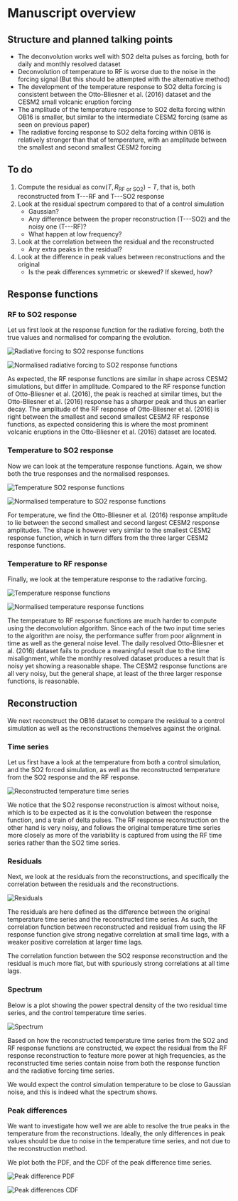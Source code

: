 # Manuscript overview

## Structure and planned talking points

- The deconvolution works well with SO2 delta pulses as forcing, both for daily and
  monthly resolved dataset
- Deconvolution of temperature to RF is worse due to the noise in the forcing signal
  (But this should be attempted with the alternative method)
- The development of the temperature response to SO2 delta forcing is consistent between
  the Otto-Bliesner et al. (2016) dataset and the CESM2 small volcanic eruption forcing
- The amplitude of the temperature response to SO2 delta forcing within OB16 is smaller,
  but similar to the intermediate CESM2 forcing (same as seen on previous paper)
- The radiative forcing response to SO2 delta forcing within OB16 is relatively stronger
  than that of temperature, with an amplitude between the smallest and second smallest
  CESM2 forcing

## To do

1. Compute the residual as $\mathrm{conv}(T, R_{\mathrm{RF~or~SO2}})-T$, that is, both
   reconstructed from T---RF and T---SO2 response
2. Look at the residual spectrum compared to that of a control simulation
   - Gaussian?
   - Any difference between the proper reconstruction (T---SO2) and the noisy one
     (T---RF)?
   - What happen at low frequency?
3. Look at the correlation between the residual and the reconstructed
   - Any extra peaks in the residual?
4. Look at the difference in peak values between reconstructions and the original
   - Is the peak differences symmetric or skewed? If skewed, how?

## Response functions

### RF to SO2 response

Let us first look at the response function for the radiative forcing, both the true
values and normalised for comparing the evolution.

![Radiative forcing to SO2 response functions](./rf-so2.png)

![Normalised radiative forcing to SO2 response functions](./rf-so2-norm.png)

As expected, the RF response functions are similar in shape across CESM2 simulations,
but differ in amplitude. Compared to the RF response function of Otto-Bliesner et al.
(2016), the peak is reached at similar times, but the Otto-Bliesner et al. (2016)
response has a sharper peak and thus an earlier decay. The amplitude of the RF response
of Otto-Bliesner et al. (2016) is right between the smallest and second smallest CESM2
RF response functions, as expected considering this is where the most prominent volcanic
eruptions in the Otto-Bliesner et al. (2016) dataset are located.

### Temperature to SO2 response

Now we can look at the temperature response functions. Again, we show both the true
responses and the normalised responses.

![Temperature SO2 response functions](./temp-so2.png)

![Normalised temperature to SO2 response functions](./temp-so2-norm.png)

For temperature, we find the Otto-Bliesner et al. (2016) response amplitude to lie
between the second smallest and second largest CESM2 response amplitudes. The shape is
however very similar to the smallest CESM2 response function, which in turn differs from
the three larger CESM2 response functions.

### Temperature to RF response

Finally, we look at the temperature response to the radiative forcing.

![Temperature response functions](./temp-rf.png)

![Normalised temperature response functions](./temp-rf-norm.png)

The temperature to RF response functions are much harder to compute using the
deconvolution algorithm. Since each of the two input time series to the algorithm are
noisy, the performance suffer from poor alignment in time as well as the general noise
level. The daily resolved Otto-Bliesner et al. (2016) dataset fails to produce a
meaningful result due to the time misalignment, while the monthly resolved dataset
produces a result that is noisy yet showing a reasonable shape. The CESM2 response
functions are all very noisy, but the general shape, at least of the three larger
response functions, is reasonable.

## Reconstruction

We next reconstruct the OB16 dataset to compare the residual to a control simulation as
well as the reconstructions themselves against the original.

### Time series

Let us first have a look at the temperature from both a control simulation, and the SO2
forced simulation, as well as the reconstructed temperature from the SO2 response and
the RF response.

![Reconstructed temperature time series](./temp-reconstructed.png)

We notice that the SO2 response reconstruction is almost without noise, which is to be
expected as it is the convolution between the response function, and a train of delta
pulses. The RF response reconstruction on the other hand is very noisy, and follows the
original temperature time series more closely as more of the variability is captured
from using the RF time series rather than the SO2 time series.

### Residuals

Next, we look at the residuals from the reconstructions, and specifically the
correlation between the residuals and the reconstructions.

![Residuals](./correlation-residual-reconstructed.png)

The residuals are here defined as the difference between the original temperature time
series and the reconstructed time series. As such, the correlation function between
reconstructed and residual from using the RF response function give strong negative
correlation at small time lags, with a weaker positive correlation at larger time lags.

The correlation function between the SO2 response reconstruction and the residual is
much more flat, but with spuriously strong correlations at all time lags.

### Spectrum

Below is a plot showing the power spectral density of the two residual time series, and
the control temperature time series.

![Spectrum](./spectrum-residual-control_temp.png)

Based on how the reconstructed temperature time series from the SO2 and RF response
functions are constructed, we expect the residual from the RF response reconstruction to
feature more power at high frequencies, as the reconstructed time series contain noise
from both the response function and the radiative forcing time series.

We would expect the control simulation temperature to be close to Gaussian noise, and
this is indeed what the spectrum shows.

### Peak differences

We want to investigate how well we are able to resolve the true peaks in the temperature
from the reconstructions. Ideally, the only differences in peak values should be due to
noise in the temperature time series, and not due to the reconstruction method.

We plot both the PDF, and the CDF of the peak difference time series.

![Peak difference PDF](./peak-difference-pdf.png)

![Peak differences CDF](./peak-difference-cdf.png)
